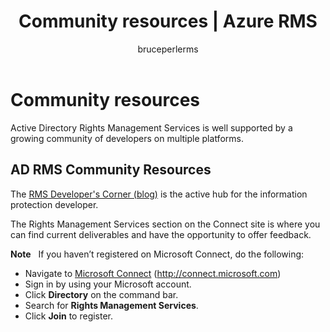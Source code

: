 ﻿---
# required metadata

title: Community resources | Azure RMS
description: AD RMS is well supported by a growing community of developers on multiple platforms.
keywords:
author: bruceperlerms
manager: mbaldwin
ms.date: 08/24/2016
ms.topic: article
ms.prod:
ms.service: rights-management
ms.technology: techgroup-identity
ms.assetid: e3bdaa6d-e8ca-421a-a429-553bfc54b78b
# optional metadata

#ROBOTS:
audience: developer
#ms.devlang:
ms.reviewer: shubhamp
ms.suite: ems
#ms.tgt_pltfrm:
#ms.custom:

---

# Community resources

Active Directory Rights Management Services is well supported by a growing community of developers on multiple platforms.

## AD RMS Community Resources

The [RMS Developer's Corner (blog)](http://blogs.msdn.com/b/rms/) is the active hub for the information protection developer.

The Rights Management Services section on the Connect site is where you can find current deliverables and have the opportunity to offer feedback.

**Note**  
If you haven’t registered on Microsoft Connect, do the following:

-   Navigate to [Microsoft Connect](http://connect.microsoft.com) (http://connect.microsoft.com)
-   Sign in by using your Microsoft account.
-   Click **Directory** on the command bar.
-   Search for **Rights Management Services**.
-   Click **Join** to register.

 

 

 



